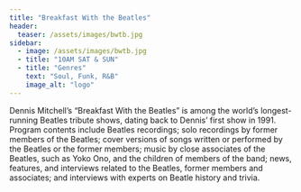 ```yaml
---
title: "Breakfast With the Beatles"
header:
  teaser: /assets/images/bwtb.jpg
sidebar:
  - image: /assets/images/bwtb.jpg
  - title: "10AM SAT & SUN"
  - title: "Genres"
    text: "Soul, Funk, R&B"
    image_alt: "logo"
---
```


Dennis Mitchell’s “Breakfast With the Beatles” is among the world’s longest-running Beatles tribute shows, dating back to Dennis’ first show in 1991. Program contents include Beatles recordings; solo recordings by former members of the Beatles; cover versions of songs written or performed by the Beatles or the former members; music by close associates of the Beatles, such as Yoko Ono, and the children of members of the band; news, features, and interviews related to the Beatles, former members and associates; and interviews with experts on Beatle history and trivia.